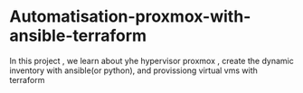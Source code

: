 # Automatisation-proxmox-with-ansible-terraform
In this project , we learn about yhe hypervisor proxmox , create the dynamic inventory with ansible(or python), and provissiong virtual vms with terraform
